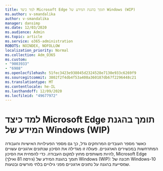 ```yaml
---
title: למד כיצד Microsoft Edge תומך בהגנת המידע של Windows (WIP)
ms.author: v-smandalika
author: v-smandalika
manager: dansimp
ms.date: 12/03/2020
ms.audience: Admin
ms.topic: article
ms.service: o365-administration
ROBOTS: NOINDEX, NOFOLLOW
localization_priority: Normal
ms.collection: Adm_O365
ms.custom:
- "9003933"
- "6988"
ms.openlocfilehash: 51fec3423e938045d2324528e7130e933c6269f9
ms.sourcegitcommit: 3802f2f4db4f53a408a360187db67f2296448c21
ms.translationtype: MT
ms.contentlocale: he-IL
ms.lasthandoff: 12/09/2020
ms.locfileid: "49677972"
---
```

# <a name="learn-how-microsoft-edge-supports-windows-information-protection-wip"></a>למד כיצד Microsoft Edge תומך בהגנת המידע של Windows (WIP)

כאשר מספר העובדים המרוחקים גדל, כך גם מספר הפעילויות האישיות והעבודה המתרחשות במכשירים הארגוניים. פעולה זו מגדילה את הסיכון שנתונים ארגוניים עשויים להיות משותפים מחוץ למקום העבודה. כדי להפחית את הסיכון, Microsoft Edge (גירסה 81 ואילך) תומך בהגנת המידע של Windows (WIP): תכונה של Windows-10 שמסייעת בהגנה על נתונים ארגוניים מפני גילויים בלתי מורשים ובטעות.
